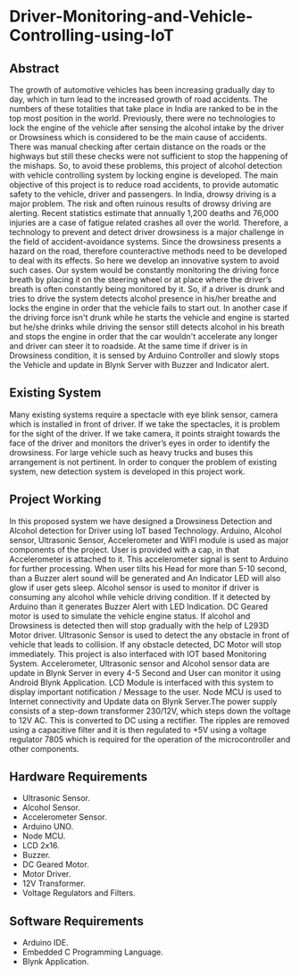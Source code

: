# Driver-Monitoring-and-Vehicle-Controlling-using-IoT

Abstract
-------------------------------------------------------------------------------------------------------------------------------------------------------------------------------------------
The growth of automotive vehicles has been increasing gradually day to day, which in turn lead to the increased growth of road accidents. The numbers of these totalities that take place in India are ranked to be in the top most position in the world.  Previously, there were no technologies to lock the engine of the vehicle after sensing the alcohol intake by the driver or Drowsiness which is considered to be the main cause of accidents. There was manual checking after certain distance on the roads or the highways but still these checks were not sufficient to stop the happening of the mishaps. So, to avoid these problems, this project of alcohol detection with vehicle controlling system by locking engine is developed. The main objective of this project is to reduce road accidents, to provide automatic safety to the vehicle, driver and passengers. In India, drowsy driving is a major problem. The risk and often ruinous results of drowsy driving are alerting. Recent statistics estimate that annually 1,200 deaths and 76,000 injuries are a case of fatigue related crashes all over the world. Therefore, a technology to prevent and detect driver drowsiness is a major challenge in the field of accident-avoidance systems. Since the drowsiness presents a hazard on the road, therefore counteractive methods need to be developed to deal with its effects.
So here we develop an innovative system to avoid such cases. Our system would be constantly monitoring the driving force breath by placing it on the steering wheel or at place where the driver’s breath is often constantly being monitored by it. So, if a driver is drunk and tries to drive the system detects alcohol presence in his/her breathe and locks the engine in order that the vehicle fails to start out. In another case if the driving force isn't drunk while he starts the vehicle and engine is started but he/she drinks while driving the sensor still detects alcohol in his breath and stops the engine in order that the car wouldn't accelerate any longer and driver can steer it to roadside. At the same time if driver is in Drowsiness condition, it is sensed by Arduino Controller and slowly stops the Vehicle and update in Blynk Server with Buzzer and Indicator alert.

Existing System
-------------------------------------------------------------------------------------------------------------------------------------------------------------------------------------------
Many existing systems require a spectacle with eye blink sensor, camera which is installed in front of driver. If we take the spectacles, it is problem for the sight of the driver. If we take camera, it points straight towards the face of the driver and monitors the driver’s eyes in order to identify the drowsiness. For large vehicle such as heavy trucks and buses this arrangement is not pertinent. In order to conquer the problem of existing system, new detection system is developed in this project work.

Project Working
------------------------------------------------------------------------------------------------------------------------------------------------------------------------------------------
In this proposed system we have designed a Drowsiness Detection and Alcohol detection for Driver using IoT based Technology. Arduino, Alcohol sensor, Ultrasonic Sensor, Accelerometer and WIFI module is used as major components of the project. User is provided with a cap, in that Accelerometer is attached to it. This accelerometer signal is sent to Arduino for further processing. When user tilts his Head for more than 5-10 second, than a Buzzer alert sound will be generated and An Indicator LED will also glow if user gets sleep. Alcohol sensor is used to monitor if driver is consuming any alcohol while vehicle driving condition. If it detected by Arduino than it generates Buzzer Alert with LED Indication. DC Geared motor is used to simulate the vehicle engine status. If alcohol and Drowsiness is detected then will stop gradually with the help of L293D Motor driver. Ultrasonic Sensor is used to detect the any obstacle in front of vehicle that leads to collision. If any obstacle detected, DC Motor will stop immediately. This project is also interfaced with IOT based Monitoring System. Accelerometer, Ultrasonic sensor and Alcohol sensor data are update in Blynk Server in every 4-5 Second and User can monitor it using Android Blynk Application. LCD Module is interfaced with this system to display important notification / Message to the user. Node MCU is used to Internet connectivity and Update data on Blynk Server.The power supply consists of a step-down transformer 230/12V, which steps down the voltage to 12V AC. This is converted to DC using a rectifier. The ripples are removed using a capacitive filter and it is then regulated to +5V using a voltage regulator 7805 which is required for the operation of the microcontroller and other components.

Hardware Requirements
-------------------------------------------------------------------------------------------------------------------------------------------------------------------------------------------
- Ultrasonic Sensor.
- Alcohol Sensor.
- Accelerometer Sensor.
- Arduino UNO.
- Node MCU.
- LCD 2x16.
- Buzzer.
- DC Geared Motor.
- Motor Driver.
- 12V Transformer.
- Voltage Regulators and Filters.

Software Requirements
-------------------------------------------------------------------------------------------------------------------------------------------------------------------------------------------
- Arduino IDE.
- Embedded C Programming Language.
- Blynk Application.
